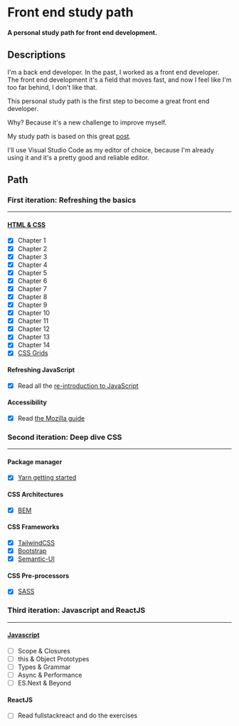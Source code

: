 # Front end study path
#### A personal study path for front end development.

## Descriptions

I'm a back end developer. In the past, I worked as a front end developer. The front end development it's a field that moves fast, and now I feel like I'm too far behind, I don't like that.

This personal study path is the first step to become a great front end developer.

Why? Because it's a new challenge to improve myself.

My study path is based on this great [post](https://medium.com/@kamranahmedse/modern-frontend-developer-in-2018-4c2072fa2b9c).

I'll use Visual Studio Code as my editor of choice, because I'm already using it and it's a pretty good and reliable editor.

## Path

### First iteration: Refreshing the basics
-------------------------------------------

#### [HTML & CSS](https://internetingishard.com)
* [X] Chapter 1
* [X] Chapter 2
* [X] Chapter 3
* [X] Chapter 4
* [X] Chapter 5
* [X] Chapter 6
* [X] Chapter 7
* [X] Chapter 8
* [X] Chapter 9
* [X] Chapter 10
* [X] Chapter 11
* [X] Chapter 12
* [X] Chapter 13
* [X] Chapter 14
* [X] [CSS Grids](https://developer.mozilla.org/en-US/docs/Learn/CSS/CSS_layout/Grids)

#### Refreshing JavaScript
* [X] Read all the [re-introduction to JavaScript](https://developer.mozilla.org/en-US/docs/Web/JavaScript/A_re-introduction_to_JavaScript)

#### Accessibility
* [X] Read [the Mozilla guide](https://developer.mozilla.org/en-US/docs/Learn/Accessibility)


### Second iteration: Deep dive CSS
---------------------------------------------------

#### Package manager
* [X] [Yarn getting started](https://yarnpkg.com/lang/en/)

#### CSS Architectures
* [X] [BEM](http://getbem.com/)

#### CSS Frameworks
* [X] [TailwindCSS](https://tailwindcss.com/docs/installation/)
* [X] [Bootstrap](https://getbootstrap.com/)
* [X] [Semantic-UI](https://semantic-ui.com/)

#### CSS Pre-processors
* [X] [SASS](https://sass-lang.com/)

### Third iteration: Javascript and ReactJS
---------------------------------------------------
#### [Javascript](https://github.com/getify/You-Dont-Know-JS)
* [ ] Scope & Closures
* [ ] this & Object Prototypes
* [ ] Types & Grammar
* [ ] Async & Performance
* [ ] ES.Next & Beyond

#### ReactJS
* [ ] Read fullstackreact and do the exercises
